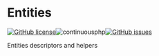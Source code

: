 # Entities 
[![GitHub license](https://img.shields.io/github/license/flash-global/entities.svg)](https://github.com/flash-global/entities)![continuousphp](https://img.shields.io/continuousphp/git-hub/flash-global/entities.svg)[![GitHub issues](https://img.shields.io/github/issues/flash-global/entities.svg)](https://github.com/flash-global/entities/issues)

Entities descriptors and helpers

